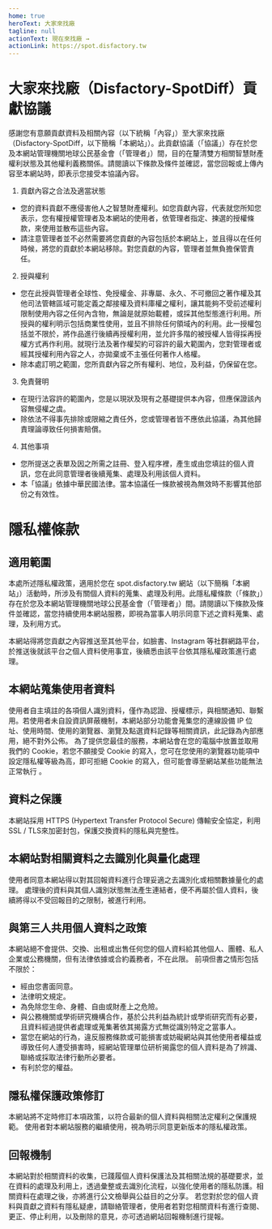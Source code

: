 ```yaml
---
home: true
heroText: 大家來找廠
tagline: null
actionText: 現在來找廠 →
actionLink: https://spot.disfactory.tw
---
```


# 大家來找廠（Disfactory-SpotDiff）貢獻協議

感謝您有意願貢獻資料及相關內容（以下統稱「內容」）至大家來找廠（Disfactory-SpotDiff，以下簡稱「本網站」）。此貢獻協議（「協議」）存在於您及本網站管理機關地球公民基金會（「管理者」）間，目的在釐清雙方相關智慧財產權利狀態及其他權利義務關係。請閱讀以下條款及條件並確認，當您回報或上傳內容至本網站時，即表示您接受本協議內容。

1. 貢獻內容之合法及適當狀態
- 您的資料貢獻不應侵害他人之智慧財產權利。如您貢獻內容，代表就您所知您表示，您有權授權管理者及本網站的使用者，依管理者指定、揀選的授權條款，來使用並散布這些內容。
- 請注意管理者並不必然需要將您貢獻的內容包括於本網站上，並且得以在任何時候，將您的貢獻於本網站移除。對您貢獻的內容，管理者並無負擔保管責任。

2. 授與權利

- 您在此授與管理者全球性、免授權金、非專屬、永久、不可撤回之著作權及其他司法管轄區域可能定義之鄰接權及資料庫權之權利，讓其能夠不受前述權利限制使用內容之任何內含物，無論是就原始載體，或採其他型態進行利用。所授與的權利明示包括商業性使用，並且不排除任何領域內的利用。此一授權包括並不限於，將作品進行後續再授權利用，並允許多階的被授權人皆得採再授權方式再作利用。就現行法及著作權契約可容許的最大範圍內，您對管理者或經其授權利用內容之人，亦拋棄或不主張任何著作人格權。
- 除本處訂明之範圍，您所貢獻內容之所有權利、地位，及利益，仍保留在您。

3. 免責聲明
-  在現行法容許的範圍內，您是以現狀及現有之基礎提供本內容，但應保證該內容無侵權之虞。
-  除依法不得事先排除或限縮之責任外，您或管理者皆不應依此協議，為其他歸責理論導致任何損害賠償。

4. 其他事項
- 您所提送之表單及因之所需之註冊、登入程序裡，產生或由您填註的個人資訊，您在此同意管理者後續蒐集、處理及利用該個人資料。
- 本「協議」依據中華民國法律。當本協議任一條款被視為無效時不影響其他部份之有效性。


# 隱私權條款

## 適用範圍

本處所述隱私權政策，適用於您在 spot.disfactory.tw 網站（以下簡稱「本網站」）活動時，所涉及有關個人資料的蒐集、處理及利用。此隱私權條款（「條款」）存在於您及本網站管理機關地球公民基金會（「管理者」）間。請閱讀以下條款及條件並確認，當您持續使用本網站服務，即視為當事人明示同意下述之資料蒐集、處理，及利用方式。

本網站得將您貢獻之內容推送至其他平台，如臉書、Instagram 等社群網路平台，於推送後就該平台之個人資料使用事宜，後續悉由該平台依其隱私權政策進行處理。

## 本網站蒐集使用者資料

使用者自主填註的各項個人識別資料，僅作為認證、授權標示，與相關通知、聯繫用。若使用者未自設資訊屏蔽機制，本網站部分功能會蒐集您的連線設備 IP 位址、使用時間、使用的瀏覽器、瀏覽及點選資料記錄等相關資訊，此記錄為內部應用，絕不對外公佈。 為了提供您最佳的服務，本網站會在您的電腦中放置並取用我們的 Cookie，若您不願接受 Cookie 的寫入，您可在您使用的瀏覽器功能項中設定隱私權等級為高，即可拒絕 Cookie 的寫入，但可能會導至網站某些功能無法正常執行 。

## 資料之保護

本網站採用 HTTPS (Hypertext Transfer Protocol Secure) 傳輸安全協定，利用SSL / TLS來加密封包，保護交換資料的隱私與完整性。

## 本網站對相關資料之去識別化與量化處理

使用者同意本網站得以對其回報資料進行合理妥適之去識別化或相關數據量化的處理。 處理後的資料與其個人識別狀態無法產生連結者，便不再屬於個人資料，後續將得以不受回報目的之限制，被進行利用。

## 與第三人共用個人資料之政策

本網站絕不會提供、交換、出租或出售任何您的個人資料給其他個人、團體、私人企業或公務機關，但有法律依據或合約義務者，不在此限。 前項但書之情形包括不限於：

- 經由您書面同意。
- 法律明文規定。
- 為免除您生命、身體、自由或財產上之危險。
- 與公務機關或學術研究機構合作，基於公共利益為統計或學術研究而有必要，且資料經過提供者處理或蒐集著依其揭露方式無從識別特定之當事人。
- 當您在網站的行為，違反服務條款或可能損害或妨礙網站與其他使用者權益或導致任何人遭受損害時，經網站管理單位研析揭露您的個人資料是為了辨識、聯絡或採取法律行動所必要者。
- 有利於您的權益。

## 隱私權保護政策修訂

本網站將不定時修訂本項政策，以符合最新的個人資料與相關法定權利之保護規範。 使用者對本網站服務的繼續使用，視為明示同意更新版本的隱私權政策。

## 回報機制

本網站對於相關資料的收集，已踐履個人資料保護法及其相關法規的基礎要求，並在資料的處理及利用上，透過彙整或去識別化流程，以強化使用者的隱私防護。相關資料在處理之後，亦將進行公文檢舉與公益目的之分享。 若您對於您的個人資料與貢獻之資料有隱私疑慮，請聯絡管理者，使用者若對您相關資料有進行查閱、更正、停止利用，以及刪除的意見，亦可透過網站回報機制進行提報。

